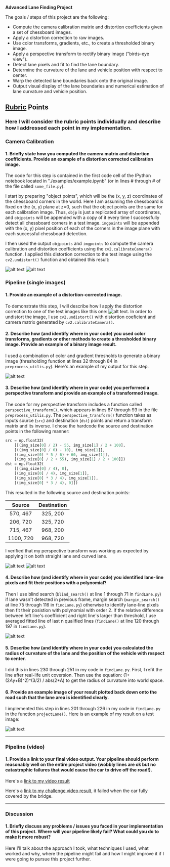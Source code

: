 
**Advanced Lane Finding Project**

The goals / steps of this project are the following:

* Compute the camera calibration matrix and distortion coefficients given a set of chessboard images.
* Apply a distortion correction to raw images.
* Use color transforms, gradients, etc., to create a thresholded binary image.
* Apply a perspective transform to rectify binary image ("birds-eye view").
* Detect lane pixels and fit to find the lane boundary.
* Determine the curvature of the lane and vehicle position with respect to center.
* Warp the detected lane boundaries back onto the original image.
* Output visual display of the lane boundaries and numerical estimation of lane curvature and vehicle position.

[//]: # (Image References)

[image1]: ./output_images/undist_1.jpg "Undistorted1"
[image2]: ./output_images/undist_2.jpg "Undistorted2"
[image3]: ./output_images/warped_straight.jpg "Perspective Transform1"
[image4]: ./output_images/warped_curved.jpg "Perspective Transform2"
[image5]: ./output_images/binary.jpg "Binary Thresholding"
[image6]: ./output_images/fitted_line.jpg "fit visual"
[image7]: ./test_images/test5.jpg "test image"
[video1]: ./project_video.mp4 "Video"
[video2]: ./out_clip.mp4 "Output Video"

## [Rubric](https://review.udacity.com/#!/rubrics/571/view) Points

### Here I will consider the rubric points individually and describe how I addressed each point in my implementation.  

### Camera Calibration

#### 1. Briefly state how you computed the camera matrix and distortion coefficients. Provide an example of a distortion corrected calibration image.

The code for this step is contained in the first code cell of the IPython notebook located in "./examples/example.ipynb" (or in lines # through # of the file called `some_file.py`).  

I start by preparing "object points", which will be the (x, y, z) coordinates of the chessboard corners in the world. Here I am assuming the chessboard is fixed on the (x, y) plane at z=0, such that the object points are the same for each calibration image.  Thus, `objp` is just a replicated array of coordinates, and `objpoints` will be appended with a copy of it every time I successfully detect all chessboard corners in a test image.  `imgpoints` will be appended with the (x, y) pixel position of each of the corners in the image plane with each successful chessboard detection.  

I then used the output `objpoints` and `imgpoints` to compute the camera calibration and distortion coefficients using the `cv2.calibrateCamera()` function.  I applied this distortion correction to the test image using the `cv2.undistort()` function and obtained this result: 

![alt text][image1]
![alt text][image2]
### Pipeline (single images)

#### 1. Provide an example of a distortion-corrected image.

To demonstrate this step, I will describe how I apply the distortion correction to one of the test images like this one:
![alt text][image7]. In order to undistort the image, I use `cv2.undistort()` with distortion coeficient and camera matrix generated by `cv2.calibrateCamera()`.

#### 2. Describe how (and identify where in your code) you used color transforms, gradients or other methods to create a thresholded binary image.  Provide an example of a binary image result.

I used a combination of color and gradient thresholds to generate a binary image (thresholding function at lines 32 through 84 in `preprocess_utilis.py`).  Here's an example of my output for this step.  

![alt text][image5]

#### 3. Describe how (and identify where in your code) you performed a perspective transform and provide an example of a transformed image.

The code for my perspective transform includes a function called `perspective_transform()`, which appears in lines 87 through 93 in the file `preprocess_utilis.py`. The `perspective_transform()` function takes as inputs source (`src`) and destination (`dst`) points and return a transform matrix and its inverse.  I chose the hardcode the source and destination points in the following manner:

```python
src = np.float32(
    [[(img_size[0] / 2) - 55, img_size[1] / 2 + 100],
    [((img_size[0] / 6) - 10), img_size[1]],
    [(img_size[0] * 5 / 6) + 60, img_size[1]],
    [(img_size[0] / 2 + 55), img_size[1] / 2 + 100]])
dst = np.float32(
    [[(img_size[0] / 4), 0],
    [(img_size[0] / 4), img_size[1]],
    [(img_size[0] * 3 / 4), img_size[1]],
    [(img_size[0] * 3 / 4), 0]])
```

This resulted in the following source and destination points:

| Source        | Destination   | 
|:-------------:|:-------------:| 
| 570, 467      | 325, 200        | 
| 206, 720      | 325, 720      |
| 715, 467     | 968, 200      |
| 1100, 720      | 968, 720        |

I verified that my perspective transform was working as expected by applying it on both straight lane and curved lane.

![alt text][image3]
![alt text][image5]
#### 4. Describe how (and identify where in your code) you identified lane-line pixels and fit their positions with a polynomial?

Then I use blind search (`blind_search()` at line 1 through 71 in `findLane.py`) if lane wasn't detected in previous frame, margin search (`margin_search()` at line 75 through 116 in `findLane.py`) otherwise to identify lane-line pixels then fit their posistion with polynomial with order 2. If the relative difference between left line's coefficient and right line's larger than threshold, I use averaged fitted line of last n qualified lines (`findLane()` at line 120 through 197 in `findLane.py`).  

![alt text][image6]

#### 5. Describe how (and identify where in your code) you calculated the radius of curvature of the lane and the position of the vehicle with respect to center.

I did this in lines 230 through 251 in my code in `findLane.py`. First, I refit the line after real-life unit coversion. Then use the equation: (1+(2*A*y+B)^2)^(3/2) / abs(2*A) to get the radius of curvature into world space.

#### 6. Provide an example image of your result plotted back down onto the road such that the lane area is identified clearly.

I implemented this step in lines 201 through 226 in my code in `findLane.py` in the function `projectLane()`.  Here is an example of my result on a test image:

![alt text][image6]

---

### Pipeline (video)

#### 1. Provide a link to your final video output.  Your pipeline should perform reasonably well on the entire project video (wobbly lines are ok but no catastrophic failures that would cause the car to drive off the road!).

Here's a [link to my video result](./out_clip.mp4)

Here's a [link to my challenge video result](./challenge_out_clip.mp4), it failed when the car fully covered by the bridge.

---

### Discussion

#### 1. Briefly discuss any problems / issues you faced in your implementation of this project.  Where will your pipeline likely fail?  What could you do to make it more robust?

Here I'll talk about the approach I took, what techniques I used, what worked and why, where the pipeline might fail and how I might improve it if I were going to pursue this project further.  
